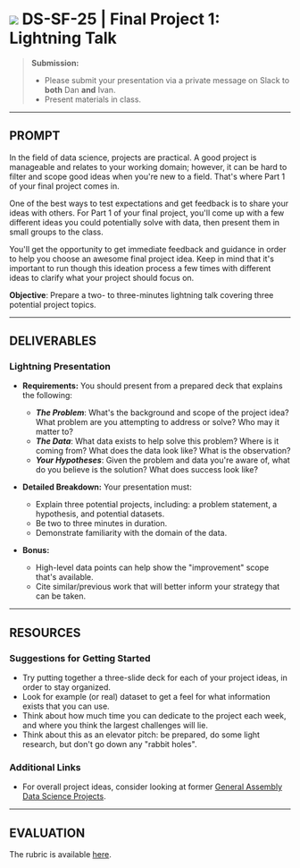 # ![](https://ga-dash.s3.amazonaws.com/production/assets/logo-9f88ae6c9c3871690e33280fcf557f33.png) DS-SF-25 | Final Project 1: Lightning Talk

> **Submission:**
>
> - Please submit your presentation via a private message on Slack to **both** Dan **and** Ivan.
> - Present materials in class.

---

## PROMPT

In the field of data science, projects are practical.  A good project is manageable and relates to your working domain; however, it can be hard to filter and scope good ideas when you're new to a field.  That's where Part 1 of your final project comes in.

One of the best ways to test expectations and get feedback is to share your ideas with others.  For Part 1 of your final project, you'll come up with a few different ideas you could potentially solve with data, then present them in small groups to the class.

You'll get the opportunity to get immediate feedback and guidance in order to help you choose an awesome final project idea.  Keep in mind that it's important to run though this ideation process a few times with different ideas to clarify what your project should focus on.

**Objective**: Prepare a two- to three-minutes lightning talk covering three potential project topics.

---

## DELIVERABLES

### Lightning Presentation

- **Requirements:** You should present from a prepared deck that explains the following:
  - ___The Problem___: What's the background and scope of the project idea?  What problem are you attempting to address or solve?  Who may it matter to?
  - ___The Data___: What data exists to help solve this problem?  Where is it coming from?  What does the data look like?  What is the observation?
  - ___Your Hypotheses___: Given the problem and data you're aware of, what do you believe is the solution?  What does success look like?

- **Detailed Breakdown:** Your presentation must:
  - Explain three potential projects, including: a problem statement, a hypothesis, and potential datasets.
  - Be two to three minutes in duration.
  - Demonstrate familiarity with the domain of the data.

- **Bonus:**
  - High-level data points can help show the "improvement" scope that's available.
  - Cite similar/previous work that will better inform your strategy that can be taken.

---

## RESOURCES

### Suggestions for Getting Started

- Try putting together a three-slide deck for each of your project ideas, in order to stay organized.
- Look for example (or real) dataset to get a feel for what information exists that you can use.
- Think about how much time you can dedicate to the project each week, and where you think the largest challenges will lie.
- Think about this as an elevator pitch: be prepared, do some light research, but don't go down any "rabbit holes".

### Additional Links

- For overall project ideas, consider looking at former [General Assembly Data Science Projects](https://gallery.generalassemb.ly/DS).

---

## EVALUATION

The rubric is available [here](https://docs.google.com/spreadsheets/d/1uzIYXV-A5Zcy84L68ZQ7lQm6kJSz4Txkv4sDZ9dvJ0k/edit#gid=1573999595).
